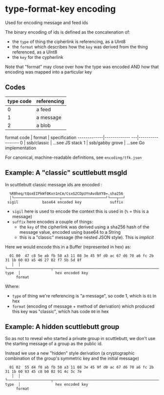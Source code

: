 # type-format-key encoding

Used for encoding message and feed ids

The binary encoding of ids is defined as the concatenation of:
- the `type` of thing the cipherlink is referencing, as a UInt8
- the `format` which describes how the `key` was derived from the thing referenced, as a UInt8
- the `key` for the cypherlink

Note that "format" may close over how the type was encoded AND how that encoding was
mapped into a particular key

## Codes

 type code | referencing
-----------|-------------
 0         | a feed
 1         | a message
 2         | a blob

 format code | format          | specification
-------------|------------- ---|-----------------
 0           | ssb/classic     | ...see JS stack
 1           | ssb/gabby grove | ...see Go implementation

For canonical, machine-readable definitions, see `encoding/tfk.json`

## Example: A "classic" scuttlebutt msgId

In scuttlebutt classic message ids are encoded :

```
  %R8heq/tQoxEIPkWf0Kxn1nCm/CsxG2CDpUYnAvdbXY8=.sha256
  │└─────────────────────┬────────────────────┘└───┬──┘
 sigil           base64 encoded key             suffix
```

- `sigil` here is used to encode the context this is used in (`%` = this is a message)
- `suffix` here encodes a couple of things:
  - the `key` of the cipherlink was derived using a sha256 hash of the message value, encoded using base64 to a String
  - this is a "classic" message (the nested JSON style). This is _implicit_

Here we would encode this in a Buffer (represented in hex) as:

```
  01 00  47 c8 5e ab fb 50 a3 11 08 3e 45 9f d0 ac 67 d6 70 a6 fc 2b 31 1b 60 83 a5 46 27 02 f7 5b 5d 8f
   │  │  └────────────────────┬────────────────────────────────────────────────────────────────────────┘
type  │                hex encoded key
     format 
```

Where:
- `type` of thing we're referencing is "a message", so code 1, which is `01` in hex
- `format` (encoding of message + method of derivation) which produced this key was "classic", which has code `00` in hex

## Example: A hidden scuttlebutt group

So as not to reveal who started a private group in scuttlebutt, we don't use the starting message
of a group as the public id.

Instead we use a new "hidden" style derivation
(a cryptographic combination of the group's symmetric key and the initial message)


```
  01 02  55 d4 f0 ab fb 50 a3 11 08 3e 45 9f d0 ac 67 d6 70 a6 fc 2b 31 1b 60 83 45 c8 b0 02 91 4c 3c 7e
   │  │  └────────────────────┬────────────────────────────────────────────────────────────────────────┘
type  │                hex encoded key
     format 
```


